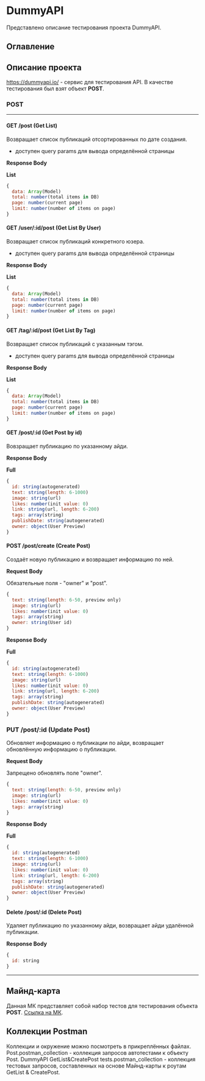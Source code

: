 # DummyAPI
Представлено описание тестирования проекта DummyAPI.

## Оглавление

## Описание проекта
https://dummyapi.io/ - сервис для тестирования API. В качестве тестирования был взят объект **POST**.

### POST
____
#### GET /post (Get List)
Возвращает список публикаций отсортированных по дате создания.
- доступен query params для вывода определённой страницы

**Response Body**

**List**
```js
{
  data: Array(Model)
  total: number(total items in DB)
  page: number(current page)
  limit: number(number of items on page)
}
```

#### GET /user/:id/post (Get List By User)
Возвращает список публикаций конкретного юзера.
- доступен query params для вывода определённой страницы

**Response Body**

**List**
```js
{
  data: Array(Model)
  total: number(total items in DB)
  page: number(current page)
  limit: number(number of items on page)
}
```

#### GET /tag/:id/post (Get List By Tag)
Возвращает список публикаций с указанным тэгом.
- доступен query params для вывода определённой страницы

**Response Body**

**List**
```js
{
  data: Array(Model)
  total: number(total items in DB)
  page: number(current page)
  limit: number(number of items on page)
}
```

#### GET /post/:id (Get Post by id)
Вовзращает публикацию по указанному айди. 

**Response Body**

**Full**
```js
{
  id: string(autogenerated)
  text: string(length: 6-1000)
  image: string(url)
  likes: number(init value: 0)
  link: string(url, length: 6-200)
  tags: array(string)
  publishDate: string(autogenerated)
  owner: object(User Preview)
}
```

#### POST /post/create (Create Post)
Создаёт новую публикацию и возвращает информацию по ней.

**Request Body**

Обязательные поля - "owner" и "post".

```js
{
  text: string(length: 6-50, preview only)
  image: string(url)
  likes: number(init value: 0)
  tags: array(string)
  owner: string(User id)
}
```

**Response Body**

**Full**
```js
{
  id: string(autogenerated)
  text: string(length: 6-1000)
  image: string(url)
  likes: number(init value: 0)
  link: string(url, length: 6-200)
  tags: array(string)
  publishDate: string(autogenerated)
  owner: object(User Preview)
}
```

### PUT /post/:id (Update Post)
Обновляет информацию о публикации по айди, возвращает обновлённую информацию о публикации.

**Request Body**

Запрещено обновлять поле "owner".

```js
{
  text: string(length: 6-50, preview only)
  image: string(url)
  likes: number(init value: 0)
  tags: array(string)
}
```

**Response Body**

**Full**
```js
{
  id: string(autogenerated)
  text: string(length: 6-1000)
  image: string(url)
  likes: number(init value: 0)
  link: string(url, length: 6-200)
  tags: array(string)
  publishDate: string(autogenerated)
  owner: object(User Preview)
}
```

#### Delete /post/:id (Delete Post)
Удаляет публикацию по указанному айди, возвращает айди удалённой публикации.

**Response Body**

```js
{
  id: string
}
```
____
## Майнд-карта
Данная МК представляет собой набор тестов для тестирования объекта **POST**. 
[Ссылка на МК](https://mind42.com/mindmap/032dcfd4-f2c5-49a1-a2c9-22973e9d4c36).

## Коллекции Postman
Коллекции и окружение можно посмотреть в прикреплённых файлах.
Post.postman_collection - коллекция запросов автотестами к объекту Post.
DummyAPI GetList&CreatePost tests.postman_collection - коллекция тестовых запросов, составленных на основе Майнд-карты к роутам GetList & CreatePost.
